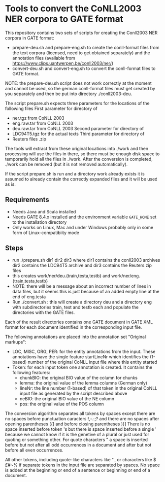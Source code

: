 # Tools to convert the CoNLL2003 NER corpora to GATE format

This repository contains two sets of scripts for creating the Conll2003 NER corpora
in GATE format: 
* prepare-deu.sh and prepare-eng.sh to create the conll-format files from
  the text corpora (licensed, need to get obtained separately) and the annotation files 
  (available from https://www.clips.uantwerpen.be/conll2003/ner/)
* convert-deu.sh and convert-eng.sh to convert the conll-format files to GATE format.

NOTE: the prepare-deu.sh script does not work correctly at the moment and cannot be 
used, so the german conll-format files must get created by you separately and then
be put into directory ./conll2003-deu.


The script prepare.sh expects three parameters for the  locations of the following files
First parameter for directory of
* ner.tgz from CoNLL 2003
* eng.raw.tar from CoNLL 2003
* deu.raw.tar from CoNLL 2003
Second parameter for directory of
* LDC94T5.tgz for the actual texts
Third parameter for directory of
* Reuters files <date>.zip

The tools will extract from these original locations into ./work 
and then processing will use the files in there, so there must be
enough disk space to temporarily hold all the files in ./work.
After the conversion is completed, ./work can be removed (but it is
not removed automatically).

If the script prepare.sh is run and a directory work already exists it is assumed 
to already contain the correctly expanded files and it will be used as is.

## Requirements

* Needs Java and Scala installed
* Needs GATE 8.4.x installed and the environment variable `GATE_HOME` set to the installation directory
* Only works on Linux, Mac and under Windows probably only in some form of Linux-compatibiity mode

## Steps 

* run ./prepare.sh dir1 dir2 dir3 where dir1 contains the conll2003 archives dir2 contains the LDC94T5 archive and dir3 contains the Reuters zip files
* this creates work/ner/deu.{train,testa,testb} and work/ner/eng.{train,testa,testb}
* NOTE: there will be a message about an incorrect number of lines in data files, but it seems this is just because of an added empty line at the end of eng.testa
* Run ./convert.sh : this will create a directory deu and a directory eng with subdirectories train, test and testb each and populate the directories with the GATE files.

Each of the result directories contains one GATE document in GATE XML format for each document identified in the corresponding input file. 

The following annotations are placed into the annotation set "Original markups":
* LOC, MISC, ORG, PER: for the entity annotations from the input. These annotations have the single feature startLineNr which identifies the (1-based) number of the original CoNLL input file where this entity started
* Token: for each input token one annotation is created. It contains the following features:
  * chunkBIO: the original BIO value of the column for chunks
  * lemma: the original value of the lemma columns (German only)
  * lineNr: the line number (1-based) of that token in the original CoNLL input file as generated by the script described above
  * neBIO: the original BIO value of the NE column
  * pos: the original value of the POS column

The conversion algorithm separates all tokens by spaces except there are no spaces before punctuation caracters !,-.:;? and 
there are no spaces after opening parentheses ({[ and before closing parentheses )}]
There is no space inserted before token 's but there is space inserted before a single ' because we cannot know if it is
the genetive of a plural or just used for quoting or something other.
For quote characters " a space is inserted before but not after all odd occurrences in a document and after but not before
all even occurrences.

All other tokens, including quote-like characters like '`, or characters like $£#~% if separate tokens in the input file are separated by 
spaces.
No space is added at the beginning or end of a sentence or beginning or end of a document.
